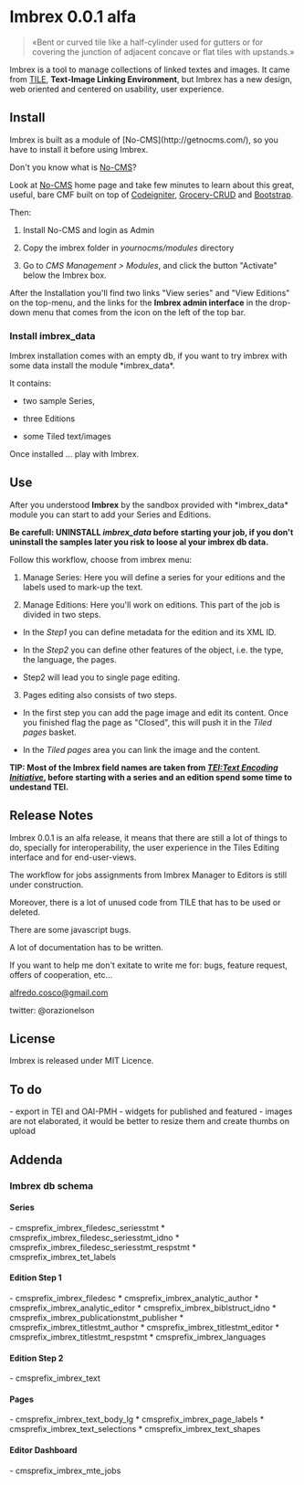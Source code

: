 <h1>Imbrex 0.0.1 alfa</h1>
<blockquote>&laquoBent or curved tile like a half-cylinder used for gutters or for covering the junction of adjacent concave or flat tiles with upstands.&raquo</blockquote> 

Imbrex is a tool to manage collections of linked textes and images. It came from [TILE](http://mith.umd.edu/tile/), <b>Text-Image Linking Environment</b>, but Imbrex has a new design, web oriented and centered on usability, user experience.

<h2>Install</h2>
Imbrex is built as a module of [No-CMS](http://getnocms.com/), so you have to install it before using Imbrex.

Don't you know what is [No-CMS](http://getnocms.com/)?

Look at [No-CMS](http://getnocms.com/) home page and take few minutes to learn about this great, useful, bare CMF built on top of [Codeigniter](http://www.codeigniter.com/), [Grocery-CRUD](http://www.grocerycrud.com/) and [Bootstrap](http://getbootstrap.com/).

Then:

1) Install No-CMS and login as Admin

2) Copy the imbrex folder in _yournocms/modules_ directory

3) Go to *CMS Management > Modules*, and click the button "Activate" below the Imbrex box.

After the Installation you'll find two links "View series" and "View Editions" on the top-menu, and the links for the <b>Imbrex admin interface</b> in the drop-down menu that comes from the icon on the left of the top bar. 

<h3>Install imbrex_data</h3>
Imbrex installation comes with an empty db, if you want to try imbrex with some data install the module *imbrex_data*. 

It contains: 

- two sample Series,

- three Editions

- some Tiled text/images

Once installed ... play with Imbrex.

<h2>Use</h2>
After you understood <b>Imbrex</b> by the sandbox provided with *imbrex_data* module you can start to add your Series and Editions. 

<b>Be carefull: UNINSTALL *imbrex_data* before starting your job, if you don't uninstall the samples later you risk to loose al your imbrex db data.</b>  

Follow this workflow, choose from imbrex menu:

1) Manage Series: Here you will define a series for your editions and the labels used to mark-up the text.

2) Manage Editions: Here you'll work on editions. This part of the job is divided in two steps. 
	
* In the _Step1_ you can define metadata for the edition and its XML ID.
	

* In the _Step2_ you can define other features of the object, i.e. the type, the language, the pages.
	

* Step2 will lead you to single page editing.

3) Pages editing also consists of two steps.

* In the first step you can add the page image and edit its content. Once you finished flag the page as "Closed", this will push it in the _Tiled pages_ basket.

* In the _Tiled pages_ area you can link the image and the content.    

<b>TIP: Most of the Imbrex field names are taken from [_TEI:Text Encoding Initiative_](www.tei-c.org/), before starting with a series and an edition spend some time to undestand TEI. </b>

<h2>Release Notes</h2>
Imbrex 0.0.1 is an alfa release, it means that there are still a lot of things to do, specially for interoperability, the user experience in the Tiles Editing interface and for end-user-views. 
 
The workflow for jobs assignments from Imbrex Manager to Editors is still under construction.

Moreover, there is a lot of unused code from TILE that has to be used or deleted.

There are some javascript bugs.

A lot of documentation has to be written.

If you want to help me don't exitate to write me for: bugs, feature request, offers of cooperation, etc...

alfredo.cosco@gmail.com

twitter: @orazionelson
 
<h2>License</h2>
Imbrex is released under MIT Licence.


<h2>To do</h2>
- export in TEI and OAI-PMH
- widgets for published and featured
- images are not elaborated, it would be better to resize them and create thumbs on upload

<h2>Addenda</h2>
<h3>Imbrex db schema</h3>
<h4>Series</h4>
- cmsprefix_imbrex_filedesc_seriesstmt
	* cmsprefix_imbrex_filedesc_seriesstmt_idno
	* cmsprefix_imbrex_filedesc_seriesstmt_respstmt
	* cmsprefix_imbrex_tet_labels

<h4>Edition Step 1</h4>
- cmsprefix_imbrex_filedesc
	* cmsprefix_imbrex_analytic_author
	* cmsprefix_imbrex_analytic_editor
	* cmsprefix_imbrex_biblstruct_idno
	* cmsprefix_imbrex_publicationstmt_publisher
	* cmsprefix_imbrex_titlestmt_author
	* cmsprefix_imbrex_titlestmt_editor
	* cmsprefix_imbrex_titlestmt_respstmt
	* cmsprefix_imbrex_languages

<h4>Edition Step 2</h4>
- cmsprefix_imbrex_text

<h4>Pages</h4>
- cmsprefix_imbrex_text_body_lg
	* cmsprefix_imbrex_page_labels
	* cmsprefix_imbrex_text_selections
	* cmsprefix_imbrex_text_shapes


<h4>Editor Dashboard</h4>
- cmsprefix_imbrex_mte_jobs